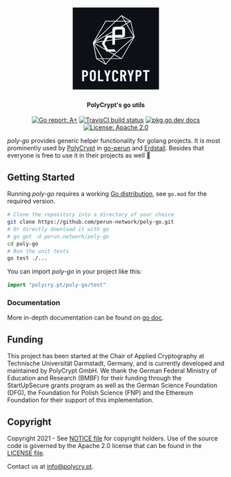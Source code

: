 <h1 align="center"><br>
    <a href="https://polycry.pt/"><img src=".assets/logo.png" alt="PolyCrypt" width="200"></a>
<br></h1>

<h4 align="center">PolyCrypt's go utils</h4>

<p align="center">
  <a href="https://goreportcard.com/report/github.com/perun-network/poly-go"><img src="https://goreportcard.com/badge/github.com/perun-network/poly-go" alt="Go report: A+"></a>
  <a href="https://github.com/perun-network/poly-go/actions/workflows/ci.yml"><img src="https://github.com/perun-network/poly-go/actions/workflows/ci.yml/badge.svg" alt="TravisCI build status"></a>
  <a href="https://pkg.go.dev/polycry.pt/poly-go?status.svg"> <img src="https://img.shields.io/badge/go.dev-reference-007d9c?logo=go&logoColor=white" alt="pkg.go.dev docs"></a>
  <a href="https://www.apache.org/licenses/LICENSE-2.0.txt"><img src="https://img.shields.io/badge/license-Apache%202-blue" alt="License: Apache 2.0"></a>
</p>

_poly-go_ provides generic helper functionality for golang projects. It is most prominently used by [PolyCrypt] in [go-perun] and [Erdstall]. 
Besides that everyone is free to use it in their projects as well 🤗

## Getting Started

Running _poly-go_ requires a working [Go distribution](https://golang.org), see `go.mod` for the required version.

```sh
# Clone the repository into a directory of your choice
git clone https://github.com/perun-network/poly-go.git
# Or directly download it with go
# go get -d perun.network/poly-go
cd poly-go
# Run the unit tests
go test ./...
```

You can import _poly-go_ in your project like this:

```go
import "polycry.pt/poly-go/test"
```

### Documentation

More in-depth documentation can be found on [go doc].

## Funding

This project has been started at the Chair of Applied Cryptography at Technische Universität Darmstadt, Germany, and is currently developed and maintained by PolyCrypt GmbH.
We thank the German Federal Ministry of Education and Research (BMBF) for their funding through the StartUpSecure grants program as well as the German Science Foundation (DFG), the Foundation for Polish Science (FNP) and the Ethereum Foundation for their support of this implementation.

## Copyright

Copyright 2021 - See [NOTICE file](NOTICE) for copyright holders.
Use of the source code is governed by the Apache 2.0 license that can be found in the [LICENSE file](LICENSE).

Contact us at [info@polycry.pt](mailto:info@polycry.pt).

<!-- Links -->

[PolyCrypt]: https://polycry.pt
[go-perun]: https://github.com/hyperledger-labs/go-perun
[Erdstall]: https://erdstall.dev/
[go doc]: https://pkg.go.dev/polycry.pt/poly-go
